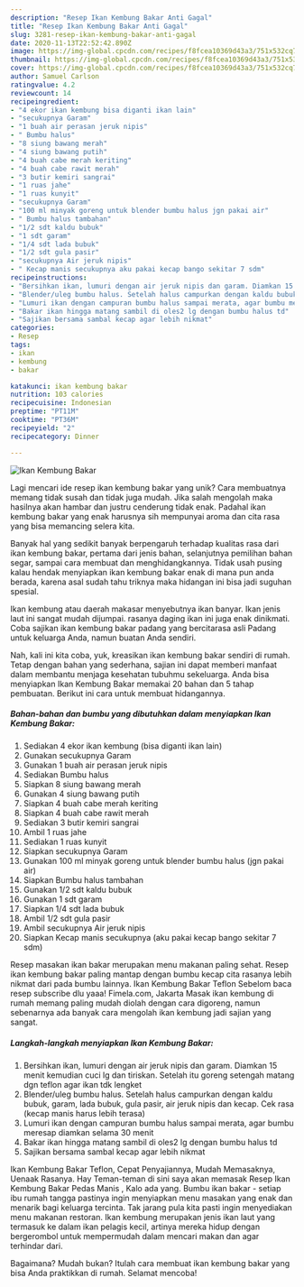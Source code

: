 ```yaml
---
description: "Resep Ikan Kembung Bakar Anti Gagal"
title: "Resep Ikan Kembung Bakar Anti Gagal"
slug: 3281-resep-ikan-kembung-bakar-anti-gagal
date: 2020-11-13T22:52:42.890Z
image: https://img-global.cpcdn.com/recipes/f8fcea10369d43a3/751x532cq70/ikan-kembung-bakar-foto-resep-utama.jpg
thumbnail: https://img-global.cpcdn.com/recipes/f8fcea10369d43a3/751x532cq70/ikan-kembung-bakar-foto-resep-utama.jpg
cover: https://img-global.cpcdn.com/recipes/f8fcea10369d43a3/751x532cq70/ikan-kembung-bakar-foto-resep-utama.jpg
author: Samuel Carlson
ratingvalue: 4.2
reviewcount: 14
recipeingredient:
- "4 ekor ikan kembung bisa diganti ikan lain"
- "secukupnya Garam"
- "1 buah air perasan jeruk nipis"
- " Bumbu halus"
- "8 siung bawang merah"
- "4 siung bawang putih"
- "4 buah cabe merah keriting"
- "4 buah cabe rawit merah"
- "3 butir kemiri sangrai"
- "1 ruas jahe"
- "1 ruas kunyit"
- "secukupnya Garam"
- "100 ml minyak goreng untuk blender bumbu halus jgn pakai air"
- " Bumbu halus tambahan"
- "1/2 sdt kaldu bubuk"
- "1 sdt garam"
- "1/4 sdt lada bubuk"
- "1/2 sdt gula pasir"
- "secukupnya Air jeruk nipis"
- " Kecap manis secukupnya aku pakai kecap bango sekitar 7 sdm"
recipeinstructions:
- "Bersihkan ikan, lumuri dengan air jeruk nipis dan garam. Diamkan 15 menit kemudian cuci lg dan tiriskan. Setelah itu goreng setengah matang dgn teflon agar ikan tdk lengket"
- "Blender/uleg bumbu halus. Setelah halus campurkan dengan kaldu bubuk, garam, lada bubuk, gula pasir, air jeruk nipis dan kecap. Cek rasa (kecap manis harus lebih terasa)"
- "Lumuri ikan dengan campuran bumbu halus sampai merata, agar bumbu meresap diamkan selama 30 menit"
- "Bakar ikan hingga matang sambil di oles2 lg dengan bumbu halus td"
- "Sajikan bersama sambal kecap agar lebih nikmat"
categories:
- Resep
tags:
- ikan
- kembung
- bakar

katakunci: ikan kembung bakar 
nutrition: 103 calories
recipecuisine: Indonesian
preptime: "PT11M"
cooktime: "PT36M"
recipeyield: "2"
recipecategory: Dinner

---
```



![Ikan Kembung Bakar](https://img-global.cpcdn.com/recipes/f8fcea10369d43a3/751x532cq70/ikan-kembung-bakar-foto-resep-utama.jpg)

Lagi mencari ide resep ikan kembung bakar yang unik? Cara membuatnya memang tidak susah dan tidak juga mudah. Jika salah mengolah maka hasilnya akan hambar dan justru cenderung tidak enak. Padahal ikan kembung bakar yang enak harusnya sih mempunyai aroma dan cita rasa yang bisa memancing selera kita.

Banyak hal yang sedikit banyak berpengaruh terhadap kualitas rasa dari ikan kembung bakar, pertama dari jenis bahan, selanjutnya pemilihan bahan segar, sampai cara membuat dan menghidangkannya. Tidak usah pusing kalau hendak menyiapkan ikan kembung bakar enak di mana pun anda berada, karena asal sudah tahu triknya maka hidangan ini bisa jadi suguhan spesial.

Ikan kembung atau daerah makasar menyebutnya ikan banyar. Ikan jenis laut ini sangat mudah dijumpai. rasanya daging ikan ini juga enak dinikmati. Coba sajikan ikan kembung bakar padang yang bercitarasa asli Padang untuk keluarga Anda, namun buatan Anda sendiri.


Nah, kali ini kita coba, yuk, kreasikan ikan kembung bakar sendiri di rumah. Tetap dengan bahan yang sederhana, sajian ini dapat memberi manfaat dalam membantu menjaga kesehatan tubuhmu sekeluarga. Anda bisa menyiapkan Ikan Kembung Bakar memakai 20 bahan dan 5 tahap pembuatan. Berikut ini cara untuk membuat hidangannya.

<!--inarticleads1-->

##### Bahan-bahan dan bumbu yang dibutuhkan dalam menyiapkan Ikan Kembung Bakar:

1. Sediakan 4 ekor ikan kembung (bisa diganti ikan lain)
1. Gunakan secukupnya Garam
1. Gunakan 1 buah air perasan jeruk nipis
1. Sediakan  Bumbu halus
1. Siapkan 8 siung bawang merah
1. Gunakan 4 siung bawang putih
1. Siapkan 4 buah cabe merah keriting
1. Siapkan 4 buah cabe rawit merah
1. Sediakan 3 butir kemiri sangrai
1. Ambil 1 ruas jahe
1. Sediakan 1 ruas kunyit
1. Siapkan secukupnya Garam
1. Gunakan 100 ml minyak goreng untuk blender bumbu halus (jgn pakai air)
1. Siapkan  Bumbu halus tambahan
1. Gunakan 1/2 sdt kaldu bubuk
1. Gunakan 1 sdt garam
1. Siapkan 1/4 sdt lada bubuk
1. Ambil 1/2 sdt gula pasir
1. Ambil secukupnya Air jeruk nipis
1. Siapkan  Kecap manis secukupnya (aku pakai kecap bango sekitar 7 sdm)


Resep masakan ikan bakar merupakan menu makanan paling sehat. Resep ikan kembung bakar paling mantap dengan bumbu kecap cita rasanya lebih nikmat dari pada bumbu lainnya. Ikan Kembung Bakar Teflon Sebelom baca resep subscribe dlu yaaa! Fimela.com, Jakarta Masak ikan kembung di rumah memang paling mudah diolah dengan cara digoreng, namun sebenarnya ada banyak cara mengolah ikan kembung jadi sajian yang sangat. 

<!--inarticleads2-->

##### Langkah-langkah menyiapkan Ikan Kembung Bakar:

1. Bersihkan ikan, lumuri dengan air jeruk nipis dan garam. Diamkan 15 menit kemudian cuci lg dan tiriskan. Setelah itu goreng setengah matang dgn teflon agar ikan tdk lengket
1. Blender/uleg bumbu halus. Setelah halus campurkan dengan kaldu bubuk, garam, lada bubuk, gula pasir, air jeruk nipis dan kecap. Cek rasa (kecap manis harus lebih terasa)
1. Lumuri ikan dengan campuran bumbu halus sampai merata, agar bumbu meresap diamkan selama 30 menit
1. Bakar ikan hingga matang sambil di oles2 lg dengan bumbu halus td
1. Sajikan bersama sambal kecap agar lebih nikmat


Ikan Kembung Bakar Teflon, Cepat Penyajiannya, Mudah Memasaknya, Uenaak Rasanya. Hay Teman-teman di sini saya akan memasak Resep Ikan Kembung Bakar Pedas Manis , Kalo ada yang. Bumbu ikan bakar - setiap ibu rumah tangga pastinya ingin menyiapkan menu masakan yang enak dan menarik bagi keluarga tercinta. Tak jarang pula kita pasti ingin menyediakan menu makanan restoran. Ikan kembung merupakan jenis ikan laut yang termasuk ke dalam ikan pelagis kecil, artinya mereka hidup dengan bergerombol untuk mempermudah dalam mencari makan dan agar terhindar dari. 

Bagaimana? Mudah bukan? Itulah cara membuat ikan kembung bakar yang bisa Anda praktikkan di rumah. Selamat mencoba!
